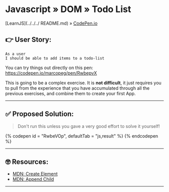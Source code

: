 # Javascript » DOM » Todo List
[LearnJS](../../../ README.md) » [CodePen.io](../README.md)

## 👉 User Story:

```
As a user
I should be able to add items to a todo-list
```

You can try things out directly on this pen:  
https://codepen.io/marcopeg/pen/RwbepvX

This is going to be a complex exercise. It is **not difficult**, it just
requires you to pull from the experience that you have accumulated through
all the previous exercises, and combine them to create your first App.

---

## ✅ Proposed Solution:

> Don't run this unless you gave a very good effort to solve it yourself!

{% codepen id = "RwbeVOp", defaultTab = "js,result" %} {% endcodepen %}



---

## 🤓 Resources:

- [MDN: Create Element](https://developer.mozilla.org/en-US/docs/Web/API/Document/createElement)
- [MDN: Append Child](https://developer.mozilla.org/en-US/docs/Web/API/Node/appendChild)

---
